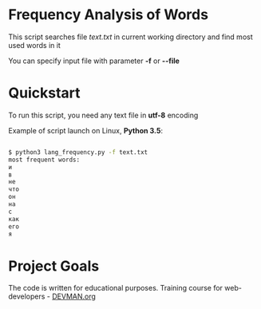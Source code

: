 # Frequency Analysis of Words

This script searches file _text.txt_ in current working directory and find most used words in it

You can specify input file with parameter __-f__ or __--file__

# Quickstart

To run this script, you need any text file in __utf-8__ encoding

Example of script launch on Linux, __Python 3.5__:

```bash

$ python3 lang_frequency.py -f text.txt 
most frequent words:
и
в
не
что
он
на
с
как
его
я


```

# Project Goals

The code is written for educational purposes. Training course for web-developers - [DEVMAN.org](https://devman.org)
